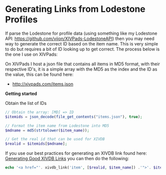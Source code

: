Generating Links from Lodestone Profiles
==============

If parse the Lodestone for profile data (using something like my Lodestone API: https://github.com/viion/XIVPads-LodestoneAPI) then you may need way to generate the correct ID based on the item name. This is very simple to do but requires a bit of ID looking up to get correct. The process below is the one I use on XIVPads:

On XIVPads I host a json file that contains all items in MD5 format, with their respective ID's, it is a simple array with the MD5 as the index and the ID as the value, this can be found here:

- http://xivpads.com/items.json

**Getting started**

Obtain the list of IDs

```php
// Obtain the array: [MD] => ID
$itemids = json_decode(file_get_contents("items.json"), true);

// Format the item name from Lodestone into MD5
$mdname = md5(strtolower($item_name));

// Get the real id that can be used for XIVDB
$realid = $itemids[$mdname];
```

If you use our best practices for generating an XIVDB link found here: [Generating Good XIVDB Links](https://github.com/viion/XIVDB-Tooltips/blob/master/GeneratingLinks.md) you can then do the following:

```php
echo '<a href="'. xivdb_link('item', [$realid, $item_name]) .'">'. $item_name .'</a>';
```

